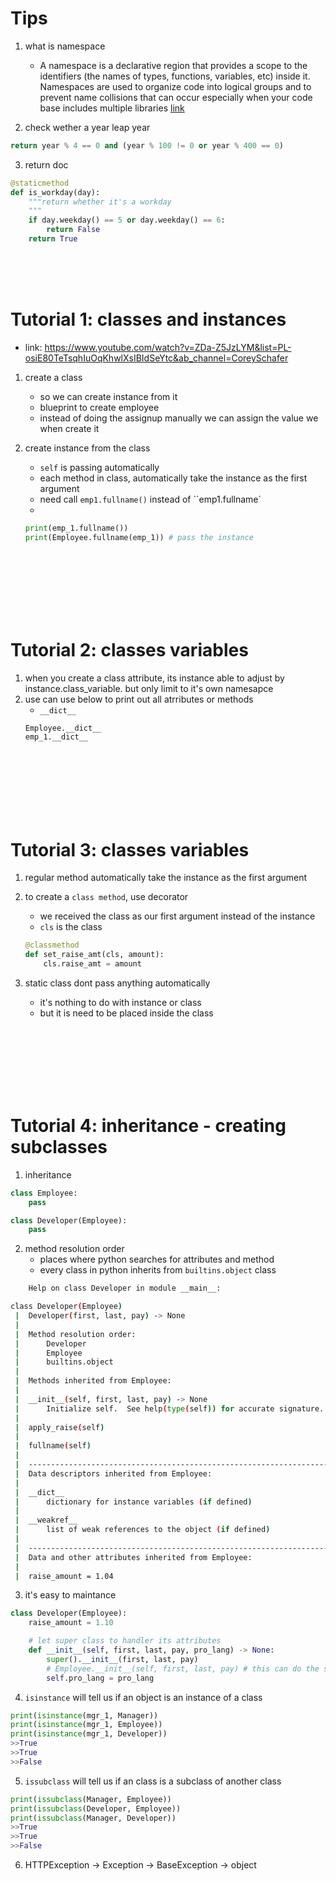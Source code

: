 
# Tips
1. what is namespace
    - A namespace is a declarative region that provides a scope to the identifiers (the names of types, functions, variables, etc) inside it. Namespaces are used to organize code into logical groups and to prevent name collisions that can occur especially when your code base includes multiple libraries [link](https://www.google.com/search?q=namespace&oq=namespace&gs_lcrp=EgZjaHJvbWUyDwgAEEUYORiDARixAxiABDINCAEQABiDARixAxiABDINCAIQABiDARixAxiABDIHCAMQABiABDIHCAQQABiABDIHCAUQABiABDIHCAYQABiABDIHCAcQABiABDIHCAgQABiABDIHCAkQABiABNIBCDEwNDNqMGo3qAIAsAIA&sourceid=chrome&ie=UTF-8)

2. check wether a year leap year
```python
return year % 4 == 0 and (year % 100 != 0 or year % 400 == 0)
```

3. return doc
```python
@staticmethod
def is_workday(day):
    """return whether it's a workday
    """
    if day.weekday() == 5 or day.weekday() == 6:
        return False
    return True
```

<br><br><br>

# Tutorial 1: classes and instances
- link: https://www.youtube.com/watch?v=ZDa-Z5JzLYM&list=PL-osiE80TeTsqhIuOqKhwlXsIBIdSeYtc&ab_channel=CoreySchafer

1. create a class 
    - so we can create instance from it
    - blueprint to create employee
    - instead of doing the assignup manually we can assign the value we when create it

2. create instance from the class
    - `self` is passing automatically
    - each method in class, automatically take the instance as the first argument
    - need call `emp1.fullname()` instead of ``emp1.fullname`
    -
     ```python
    print(emp_1.fullname())
    print(Employee.fullname(emp_1)) # pass the instance
    ```

<br><br><br><br><br><br>

# Tutorial 2: classes variables
1. when you create a class attribute, its instance able to adjust by instance.class_variable. but only limit to it's own namesapce
2. use can use below to print out all atrributes or methods
    - `__dict__`
    ```python
    Employee.__dict__
    emp_1.__dict__
    ```


<br><br><br><br><br><br>

# Tutorial 3: classes variables

1. regular method automatically take the instance as the first argument
2. to create a `class method`, use decorator
    - we received the class as our first argument instead of the instance
    - `cls` is the class
    ```python
    @classmethod
    def set_raise_amt(cls, amount):
        cls.raise_amt = amount
    ```

3. static class dont pass anything automatically
    - it's nothing to do with instance or class
    - but it is need to be placed inside the class


<br><br><br><br><br><br>

# Tutorial 4: inheritance - creating subclasses
1. inheritance
```python
class Employee:
    pass

class Developer(Employee):
    pass
```

2. method resolution order
    - places where python searches for attributes and method
    - every class in python inherits from `builtins.object` class
```bash
    Help on class Developer in module __main__:

class Developer(Employee)
 |  Developer(first, last, pay) -> None
 |  
 |  Method resolution order:
 |      Developer
 |      Employee
 |      builtins.object
 |  
 |  Methods inherited from Employee:
 |  
 |  __init__(self, first, last, pay) -> None
 |      Initialize self.  See help(type(self)) for accurate signature.
 |  
 |  apply_raise(self)
 |  
 |  fullname(self)
 |  
 |  ----------------------------------------------------------------------
 |  Data descriptors inherited from Employee:
 |  
 |  __dict__
 |      dictionary for instance variables (if defined)
 |  
 |  __weakref__
 |      list of weak references to the object (if defined)
 |  
 |  ----------------------------------------------------------------------
 |  Data and other attributes inherited from Employee:
 |  
 |  raise_amount = 1.04
```


3. it's easy to maintance
```python
class Developer(Employee):
    raise_amount = 1.10

    # let super class to handler its attributes
    def __init__(self, first, last, pay, pro_lang) -> None:
        super().__init__(first, last, pay)
        # Employee.__init__(self, first, last, pay) # this can do the same thing
        self.pro_lang = pro_lang
```

4. `isinstance` will tell us if an object is an instance of a class
```python
print(isinstance(mgr_1, Manager))
print(isinstance(mgr_1, Employee))
print(isinstance(mgr_1, Developer))
>>True
>>True
>>False
```

5. `issubclass` will tell us if an class is a subclass of another class
```python
print(issubclass(Manager, Employee))
print(issubclass(Developer, Employee))
print(issubclass(Manager, Developer))
>>True
>>True
>>False
```

6. HTTPException -> Exception -> BaseException -> object